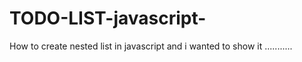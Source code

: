 # TODO-LIST-javascript-
How to create nested list in javascript and  i wanted to show it ...........
